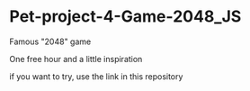 # Pet-project-4-Game-2048_JS
Famous "2048" game

One free hour and a little inspiration

if you want to try, use the link in this repository
